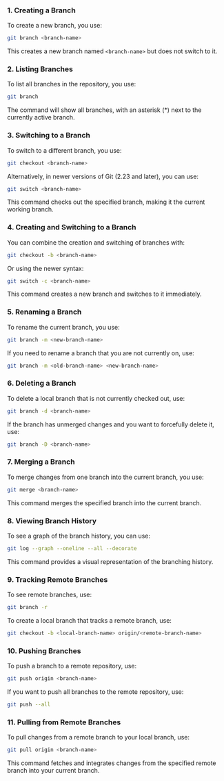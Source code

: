 

### 1. Creating a Branch
To create a new branch, you use:
```sh
git branch <branch-name>
```
This creates a new branch named `<branch-name>` but does not switch to it.

### 2. Listing Branches
To list all branches in the repository, you use:
```sh
git branch
```
The command will show all branches, with an asterisk (*) next to the currently active branch.

### 3. Switching to a Branch
To switch to a different branch, you use:
```sh
git checkout <branch-name>
```
Alternatively, in newer versions of Git (2.23 and later), you can use:
```sh
git switch <branch-name>
```
This command checks out the specified branch, making it the current working branch.

### 4. Creating and Switching to a Branch
You can combine the creation and switching of branches with:
```sh
git checkout -b <branch-name>
```
Or using the newer syntax:
```sh
git switch -c <branch-name>
```
This command creates a new branch and switches to it immediately.

### 5. Renaming a Branch
To rename the current branch, you use:
```sh
git branch -m <new-branch-name>
```
If you need to rename a branch that you are not currently on, use:
```sh
git branch -m <old-branch-name> <new-branch-name>
```

### 6. Deleting a Branch
To delete a local branch that is not currently checked out, use:
```sh
git branch -d <branch-name>
```
If the branch has unmerged changes and you want to forcefully delete it, use:
```sh
git branch -D <branch-name>
```

### 7. Merging a Branch
To merge changes from one branch into the current branch, you use:
```sh
git merge <branch-name>
```
This command merges the specified branch into the current branch.

### 8. Viewing Branch History
To see a graph of the branch history, you can use:
```sh
git log --graph --oneline --all --decorate
```
This command provides a visual representation of the branching history.

### 9. Tracking Remote Branches
To see remote branches, use:
```sh
git branch -r
```
To create a local branch that tracks a remote branch, use:
```sh
git checkout -b <local-branch-name> origin/<remote-branch-name>
```

### 10. Pushing Branches
To push a branch to a remote repository, use:
```sh
git push origin <branch-name>
```
If you want to push all branches to the remote repository, use:
```sh
git push --all
```

### 11. Pulling from Remote Branches
To pull changes from a remote branch to your local branch, use:
```sh
git pull origin <branch-name>
```
This command fetches and integrates changes from the specified remote branch into your current branch.

